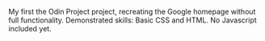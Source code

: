 My first the Odin Project project, recreating the Google homepage without full functionality. Demonstrated skills: Basic CSS and HTML. No Javascript included yet.